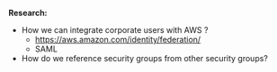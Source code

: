 
**Research:**
* How we can integrate corporate users with AWS ?
    * https://aws.amazon.com/identity/federation/
    * SAML
* How do we reference security groups from other security groups?
